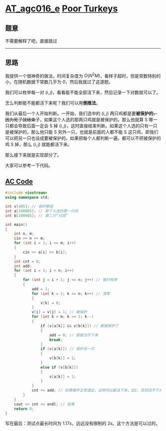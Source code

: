 # [AT_agc016_e](https://atcoder.jp/contests/agc016/tasks/agc016_e) [Poor Turkeys](https://www.luogu.com.cn/problem/AT_agc016_e)

题意
---
不需要解释了吧，直接跳过

---

思路
---

我提供一个很神奇的做法，时间复杂度为 $O(N^2M)$，看样子超时，但是常数特别的小，在随机数据下常数几乎为 $0$，然后我就过了这道题。

我们可以枚举每一对 $(i, j)$，看看能不能全部活下来，然后记录一下对数就可以了。

怎么判断能不能都活下来呢？我们可以用**倒推法**。

我们从最后一个人开始判断。一开始，我们选中的 $(i, j)$ 两只鸡都是要**被保护的**~~，因为死了就结束了~~，如果这个人选的那两只鸡就是被保护的，那么他就算 S 哪一只都会导致后面一定会 S 掉 $(i, j)$，这时直接结束判断。如果这个人选的只有一只是被保护的，那么他只能 S 另外一只，也就是前面的人都不能 S 这只鸡，即我们可以把另一只也设成要被保护的。如果把每个人都判断一遍，都可以不把被保护的鸡 S 掉，那么 $(i, j)$ 就能都活下来。

那么接下来就是实现部分了。

大家可以参考一下代码。

[AC Code](https://www.luogu.com.cn/record/92729866)
---

```cpp
#include <iostream>
using namespace std;

int v[405]; // 保护数组
int a[100005]; // 那个人选的第一只鸡
int b[100005]; // 第二只“只因”

int main()
{
	int n, m;
	cin >> n >> m;
	for (int i = 1; i <= m; i++)
	{
		cin >> a[i] >> b[i];
	}
	int cnt = 0;
	int add;
	for (int i = 1; i < n; i++)
	{
		for (int j = i + 1; j <= n; j++) // 强行枚举
		{
			add = 1;
			for (int k = 1; k <= n; k++) // 清零
			{
				v[k] = 0;
			}
			v[i] = v[j] = 1; // 被保护
			for (int k = m; k >= 1; k--)
			{
				if (v[a[k]] && v[b[k]]) // 都被保护了
				{
					add = 0; // 那就活不下来
					break;
				}
				if (v[a[k]]) // 保护另一只
				{
					v[b[k]] = 1;
				}
				else if (v[b[k]])
				{
					v[a[k]] = 1;
				}
			}
			cnt += add; // 如果循环正常退出，证明可以都活下来，加1，否则活不下来，加0。
		}
	}
	cout << cnt << endl; // 结果
	return 0;
}
```

写在最后：测试点最长时间为 $1.17s$，远远没有限制的 $2s$。这个方法是可以过的。
